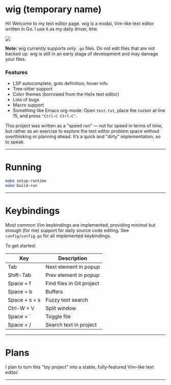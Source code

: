 # wig (temporary name)

Hi! Welcome to my text editor page.
wig is a modal, Vim-like text editor written in Go. I use it as my daily driver, btw.

[<img src="preview.png">](https://asciinema.org/a/GOLMKg40rnXNlkjNUt3Mt8q2k)

**Note:** wig currently supports only `.go` files. Do not edit files that are not backed up. wig is still in an early stage of development and may damage your files.

### Features
- LSP autocomplete, goto definition, hover info
- Tree-sitter support
- Color themes (borrowed from the Helix text editor)
- Lots of bugs
- Macro support
- Something like Emacs org-mode: Open `test.txt`, place the cursor at line 15, and press `"Ctrl-C Ctrl-C"`.

This project was written as a "speed run" — not for speed in terms of time, but rather as an exercise to explore the text editor problem space without overthinking or planning ahead. It’s a quick and "dirty" implementation, so to speak.

---

# Running

```bash
make setup-runtime
make build-run
```

---

# Keybindings

Most common Vim keybindings are implemented, providing minimal but enough (for me) support for daily source code editing. See `config/config.go` for all implemented keybindings.

To get started:

| **Key**       | **Description**           |
|-------------- |---------------------------|
| Tab           | Next element in popup     |
| Shift-Tab     | Prev element in popup     |
| Space + f     | Find files in Git project |
| Space + b     | Buffers                   |
| Space + s + s | Fuzzy text search         |
| Ctrl-W + V    | Split window              |
| Space + `     | Toggle file               |
| Space +   /   | Search text in project    |

---

# Plans

I plan to turn this "toy project" into a stable, fully-featured Vim-like text editor.

---





